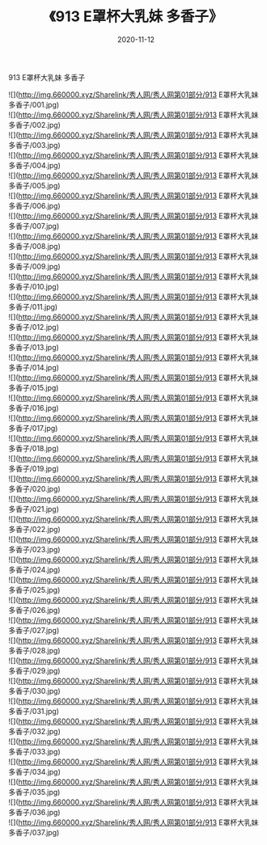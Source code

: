 ﻿---
layout: post
title:  《913 E罩杯大乳妹 多香子》
date:   2020-11-12
img: http://img.660000.xyz/Sharelink/秀人网/秀人网第01部分/913 E罩杯大乳妹 多香子/000.jpg
categories: [美女, 清纯, 唯美]
---

913 E罩杯大乳妹 多香子

  ![](http://img.660000.xyz/Sharelink/秀人网/秀人网第01部分/913 E罩杯大乳妹 多香子/001.jpg) <br> ![](http://img.660000.xyz/Sharelink/秀人网/秀人网第01部分/913 E罩杯大乳妹 多香子/002.jpg) <br> ![](http://img.660000.xyz/Sharelink/秀人网/秀人网第01部分/913 E罩杯大乳妹 多香子/003.jpg) <br> ![](http://img.660000.xyz/Sharelink/秀人网/秀人网第01部分/913 E罩杯大乳妹 多香子/004.jpg) <br> ![](http://img.660000.xyz/Sharelink/秀人网/秀人网第01部分/913 E罩杯大乳妹 多香子/005.jpg) <br> ![](http://img.660000.xyz/Sharelink/秀人网/秀人网第01部分/913 E罩杯大乳妹 多香子/006.jpg) <br> ![](http://img.660000.xyz/Sharelink/秀人网/秀人网第01部分/913 E罩杯大乳妹 多香子/007.jpg) <br> ![](http://img.660000.xyz/Sharelink/秀人网/秀人网第01部分/913 E罩杯大乳妹 多香子/008.jpg) <br> ![](http://img.660000.xyz/Sharelink/秀人网/秀人网第01部分/913 E罩杯大乳妹 多香子/009.jpg) <br> ![](http://img.660000.xyz/Sharelink/秀人网/秀人网第01部分/913 E罩杯大乳妹 多香子/010.jpg) <br> ![](http://img.660000.xyz/Sharelink/秀人网/秀人网第01部分/913 E罩杯大乳妹 多香子/011.jpg) <br> ![](http://img.660000.xyz/Sharelink/秀人网/秀人网第01部分/913 E罩杯大乳妹 多香子/012.jpg) <br> ![](http://img.660000.xyz/Sharelink/秀人网/秀人网第01部分/913 E罩杯大乳妹 多香子/013.jpg) <br> ![](http://img.660000.xyz/Sharelink/秀人网/秀人网第01部分/913 E罩杯大乳妹 多香子/014.jpg) <br> ![](http://img.660000.xyz/Sharelink/秀人网/秀人网第01部分/913 E罩杯大乳妹 多香子/015.jpg) <br> ![](http://img.660000.xyz/Sharelink/秀人网/秀人网第01部分/913 E罩杯大乳妹 多香子/016.jpg) <br> ![](http://img.660000.xyz/Sharelink/秀人网/秀人网第01部分/913 E罩杯大乳妹 多香子/017.jpg) <br> ![](http://img.660000.xyz/Sharelink/秀人网/秀人网第01部分/913 E罩杯大乳妹 多香子/018.jpg) <br> ![](http://img.660000.xyz/Sharelink/秀人网/秀人网第01部分/913 E罩杯大乳妹 多香子/019.jpg) <br> ![](http://img.660000.xyz/Sharelink/秀人网/秀人网第01部分/913 E罩杯大乳妹 多香子/020.jpg) <br> ![](http://img.660000.xyz/Sharelink/秀人网/秀人网第01部分/913 E罩杯大乳妹 多香子/021.jpg) <br> ![](http://img.660000.xyz/Sharelink/秀人网/秀人网第01部分/913 E罩杯大乳妹 多香子/022.jpg) <br> ![](http://img.660000.xyz/Sharelink/秀人网/秀人网第01部分/913 E罩杯大乳妹 多香子/023.jpg) <br> ![](http://img.660000.xyz/Sharelink/秀人网/秀人网第01部分/913 E罩杯大乳妹 多香子/024.jpg) <br> ![](http://img.660000.xyz/Sharelink/秀人网/秀人网第01部分/913 E罩杯大乳妹 多香子/025.jpg) <br> ![](http://img.660000.xyz/Sharelink/秀人网/秀人网第01部分/913 E罩杯大乳妹 多香子/026.jpg) <br> ![](http://img.660000.xyz/Sharelink/秀人网/秀人网第01部分/913 E罩杯大乳妹 多香子/027.jpg) <br> ![](http://img.660000.xyz/Sharelink/秀人网/秀人网第01部分/913 E罩杯大乳妹 多香子/028.jpg) <br> ![](http://img.660000.xyz/Sharelink/秀人网/秀人网第01部分/913 E罩杯大乳妹 多香子/029.jpg) <br> ![](http://img.660000.xyz/Sharelink/秀人网/秀人网第01部分/913 E罩杯大乳妹 多香子/030.jpg) <br> ![](http://img.660000.xyz/Sharelink/秀人网/秀人网第01部分/913 E罩杯大乳妹 多香子/031.jpg) <br> ![](http://img.660000.xyz/Sharelink/秀人网/秀人网第01部分/913 E罩杯大乳妹 多香子/032.jpg) <br> ![](http://img.660000.xyz/Sharelink/秀人网/秀人网第01部分/913 E罩杯大乳妹 多香子/033.jpg) <br> ![](http://img.660000.xyz/Sharelink/秀人网/秀人网第01部分/913 E罩杯大乳妹 多香子/034.jpg) <br> ![](http://img.660000.xyz/Sharelink/秀人网/秀人网第01部分/913 E罩杯大乳妹 多香子/035.jpg) <br> ![](http://img.660000.xyz/Sharelink/秀人网/秀人网第01部分/913 E罩杯大乳妹 多香子/036.jpg) <br> ![](http://img.660000.xyz/Sharelink/秀人网/秀人网第01部分/913 E罩杯大乳妹 多香子/037.jpg) <br>
